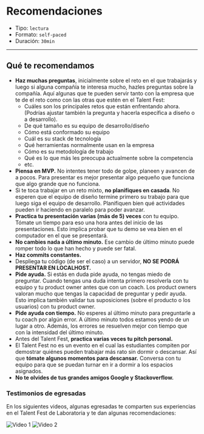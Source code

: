 # Recomendaciones

- Tipo: `lectura`
- Formato: `self-paced`
- Duración: `30min`

***

## Qué te recomendamos

- **Haz muchas preguntas**, inicialmente sobre el reto en el que trabajarás y
luego si alguna compañía te interesa mucho, hazles preguntas sobre la compañía.
Aquí algunas que te pueden servir tanto con la empresa que te de el reto como
con las otras que estén en el Talent Fest:
  - Cuáles son los principales retos que están enfrentando ahora. (Podrías ajustar también la pregunta y hacerla específica a diseño o a desarrollo).
  - De qué tamaño es su equipo de desarrollo/diseño
  - Cómo está conformado su equipo
  - Cuál es su stack de tecnología
  - Qué herramientas normalmente usan en la empresa
  - Cómo es su metodología de trabajo
  - Qué es lo que más les preocupa actualmente sobre la competencia
  - etc.
- **Piensa en MVP.** No intentes tener todo de golpe, planeen y avancen de a
  pocos. Para presentar es mejor presentar algo pequeño que funciona que algo
  grande que no funciona.
- Si te toca trabajar en un reto mixto, **no planifiques en casada**. No esperen
  que el equipo de diseño termine primero su trabajo para que luego siga el
  equipo de desarrollo. Planifiquen bien qué actividades pueden ir haciendo en
  paralelo para poder avanzar.
- **Practica tu presentación varias (más de 5) veces** con tu equipo. Tómate un
  tiempo para eso una hora antes del inicio de las presentaciones. Esto implica
  probar que tu demo se vea bien en el computador en el que se presentará.
- **No cambies nada a último minuto.** Ese cambio de último minuto puede romper
  todo lo que han hecho y puede ser fatal.
- **Haz commits constantes.**
- Despliega tu código (de ser el caso) a un servidor, **NO SE PODRÁ PRESENTAR EN
  LOCALHOST.**
- **Pide ayuda.** Si estás en duda pide ayuda, no tengas miedo de preguntar.
  Cuando tengas una duda intenta primero resolverla con tu equipo y tu product
  owner antes que con un coach. Los product owners valoran mucho que tengas la
  capacidad de preguntar y pedir ayuda. Esto implica también validar tus
  suposiciones (sobre el producto o los usuarios) con tu product owner.
- **Pide ayuda con tiempo.** No esperes al último minuto para preguntarle a tu
  coach por algún error. A último minuto todos estamos yendo de un lugar a otro.
  Además, los errores se resuelven mejor con tiempo que con la intensidad del
  último minuto.
- Antes del Talent Fest, **practica varias veces tu pitch personal.**
- El Talent Fest no es un evento en el cual las estudiantes compiten por
  demostrar quiénes pueden trabajar más rato sin dormir o descansar. Así que
  **tómate algunos momentos para descansar.** Conversa con tu equipo para que se
  puedan turnar en ir a dormir a los espacios asignados.
- **No te olvides de tus grandes amigos Google y Stackoverflow.**

### Testimonios de egresadas

En los siguientes videos, algunas egresadas te comparten sus experiencias en el
Talent Fest de Laboratoria y te dan algunas recomendaciones:

![Video 1](https://youtu.be/iZcSIEBfgzs)
![Video 2](https://youtu.be/TTWZ1SH7E3U)